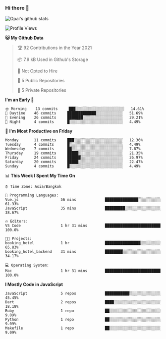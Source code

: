 ### Hi there 👋

![Opal's github stats](https://github-readme-stats.vercel.app/api?username=coolkidneversleep&count_private=true&show_icons=true&theme=radical)


<!--START_SECTION:waka-->
![Profile Views](http://img.shields.io/badge/Profile%20Views-0-blue)

**🐱 My Github Data** 

> 🏆 92 Contributions in the Year 2021
 > 
> 📦 7.9 kB Used in Github's Storage 
 > 
> 🚫 Not Opted to Hire
 > 
> 📜 5 Public Repositories 
 > 
> 🔑 5 Private Repositories  
 > 
**I'm an Early 🐤** 

```text
🌞 Morning    13 commits     ███░░░░░░░░░░░░░░░░░░░░░░   14.61% 
🌆 Daytime    46 commits     █████████████░░░░░░░░░░░░   51.69% 
🌃 Evening    26 commits     ███████░░░░░░░░░░░░░░░░░░   29.21% 
🌙 Night      4 commits      █░░░░░░░░░░░░░░░░░░░░░░░░   4.49%

```
📅 **I'm Most Productive on Friday** 

```text
Monday       11 commits     ███░░░░░░░░░░░░░░░░░░░░░░   12.36% 
Tuesday      4 commits      █░░░░░░░░░░░░░░░░░░░░░░░░   4.49% 
Wednesday    7 commits      ██░░░░░░░░░░░░░░░░░░░░░░░   7.87% 
Thursday     19 commits     █████░░░░░░░░░░░░░░░░░░░░   21.35% 
Friday       24 commits     ██████░░░░░░░░░░░░░░░░░░░   26.97% 
Saturday     20 commits     █████░░░░░░░░░░░░░░░░░░░░   22.47% 
Sunday       4 commits      █░░░░░░░░░░░░░░░░░░░░░░░░   4.49%

```


📊 **This Week I Spent My Time On** 

```text
⌚︎ Time Zone: Asia/Bangkok

💬 Programming Languages: 
Vue.js                   56 mins             ███████████████░░░░░░░░░░   61.33% 
JavaScript               35 mins             █████████░░░░░░░░░░░░░░░░   38.67%

🔥 Editors: 
VS Code                  1 hr 31 mins        █████████████████████████   100.0%

🐱‍💻 Projects: 
booking_hotel            1 hr                ████████████████░░░░░░░░░   65.83% 
booking_hotel_backend    31 mins             ████████░░░░░░░░░░░░░░░░░   34.17%

💻 Operating System: 
Mac                      1 hr 31 mins        █████████████████████████   100.0%

```

**I Mostly Code in JavaScript** 

```text
JavaScript               5 repos             ███████████░░░░░░░░░░░░░░   45.45% 
Dart                     2 repos             ████░░░░░░░░░░░░░░░░░░░░░   18.18% 
Ruby                     1 repo              ██░░░░░░░░░░░░░░░░░░░░░░░   9.09% 
Python                   1 repo              ██░░░░░░░░░░░░░░░░░░░░░░░   9.09% 
Makefile                 1 repo              ██░░░░░░░░░░░░░░░░░░░░░░░   9.09%

```



<!--END_SECTION:waka-->
